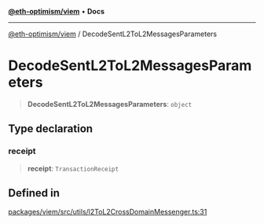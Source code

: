 [**@eth-optimism/viem**](../README.md) • **Docs**

***

[@eth-optimism/viem](../README.md) / DecodeSentL2ToL2MessagesParameters

# DecodeSentL2ToL2MessagesParameters

> **DecodeSentL2ToL2MessagesParameters**: `object`

## Type declaration

### receipt

> **receipt**: `TransactionReceipt`

## Defined in

[packages/viem/src/utils/l2ToL2CrossDomainMessenger.ts:31](https://github.com/ethereum-optimism/ecosystem/blob/2fda6aba11612b1bd271ada62170b607e878a916/packages/viem/src/utils/l2ToL2CrossDomainMessenger.ts#L31)
